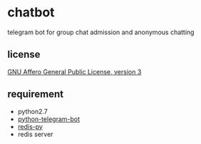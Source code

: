 # chatbot

telegram bot for group chat admission and anonymous chatting

## license

[GNU Affero General Public License, version 3](https://www.gnu.org/licenses/agpl-3.0.en.html)

## requirement

* python2.7
* [python-telegram-bot](https://python-telegram-bot.org/)
* [redis-py](https://github.com/andymccurdy/redis-py)
* redis server